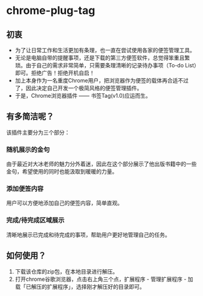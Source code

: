 # chrome-plug-tag
## 初衷
- 为了让日常工作和生活更加有条理，也一直在尝试使用各家的便签管理工具。
- 无论是电脑自带的提醒事项，还是下载的第三方便签软件，总觉得笨重且繁琐。由于自己的需求非常简单，只需要条理清晰的记录待办事项（To-do List）即可。拒绝广告！拒绝开机自启！
- 加上本身作为一名重度Chrome用户，把浏览器作为便签的载体再合适不过了，因此决定自己开发一个极简风格的便签管理插件。
- 于是，Chrome浏览器插件 —— 书签Tag(v1.0)应运而生。

## 有多简洁呢？
该插件主要分为三个部分：

### 随机展示的金句
由于最近对大冰老师的魅力分外着迷，因此在这个部分展示了他出版书籍中的一些金句，希望使用的同时也能汲取到暖暖的力量。

### 添加便签内容
用户可以方便地添加自己的便签内容，简单直观。

### 完成/待完成区域展示
清晰地展示已完成和待完成的事项，帮助用户更好地管理自己的任务。

## 如何使用？
1. 下载该仓库的zip包，在本地目录进行解压。
2. 打开chrome谷歌浏览器，点击右上角三个点，扩展程序 - 管理扩展程序 - 加载「已解压的扩展程序」，选择刚才解压好的目录即可。
